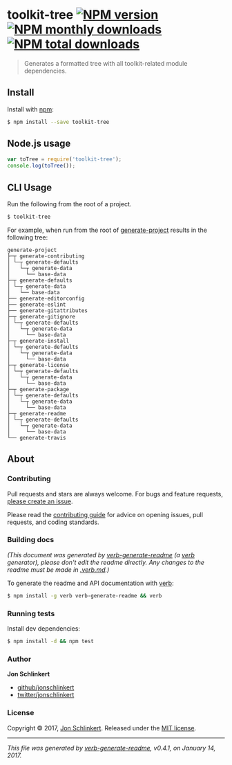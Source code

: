 # toolkit-tree [![NPM version](https://img.shields.io/npm/v/toolkit-tree.svg?style=flat)](https://www.npmjs.com/package/toolkit-tree) [![NPM monthly downloads](https://img.shields.io/npm/dm/toolkit-tree.svg?style=flat)](https://npmjs.org/package/toolkit-tree)  [![NPM total downloads](https://img.shields.io/npm/dt/toolkit-tree.svg?style=flat)](https://npmjs.org/package/toolkit-tree)

> Generates a formatted tree with all toolkit-related module dependencies.

## Install

Install with [npm](https://www.npmjs.com/):

```sh
$ npm install --save toolkit-tree
```

## Node.js usage

```js
var toTree = require('toolkit-tree');
console.log(toTree());
```

## CLI Usage

Run the following from the root of a project.

```sh
$ toolkit-tree
```

For example, when run from the root of [generate-project](https://github.com/generate/generate-project) results in the following tree:

```
generate-project
├─┬ generate-contributing
│ └─┬ generate-defaults
│   └─┬ generate-data
│     └── base-data
├─┬ generate-defaults
│ └─┬ generate-data
│   └── base-data
├── generate-editorconfig
├── generate-eslint
├── generate-gitattributes
├─┬ generate-gitignore
│ └─┬ generate-defaults
│   └─┬ generate-data
│     └── base-data
├─┬ generate-install
│ └─┬ generate-defaults
│   └─┬ generate-data
│     └── base-data
├─┬ generate-license
│ └─┬ generate-defaults
│   └─┬ generate-data
│     └── base-data
├─┬ generate-package
│ └─┬ generate-defaults
│   └─┬ generate-data
│     └── base-data
├─┬ generate-readme
│ └─┬ generate-defaults
│   └─┬ generate-data
│     └── base-data
└── generate-travis
```

## About

### Contributing

Pull requests and stars are always welcome. For bugs and feature requests, [please create an issue](../../issues/new).

Please read the [contributing guide](.github/contributing.md) for advice on opening issues, pull requests, and coding standards.

### Building docs

_(This document was generated by [verb-generate-readme](https://github.com/verbose/verb-generate-readme) (a [verb](https://github.com/verbose/verb) generator), please don't edit the readme directly. Any changes to the readme must be made in [.verb.md](.verb.md).)_

To generate the readme and API documentation with [verb](https://github.com/verbose/verb):

```sh
$ npm install -g verb verb-generate-readme && verb
```

### Running tests

Install dev dependencies:

```sh
$ npm install -d && npm test
```

### Author

**Jon Schlinkert**

* [github/jonschlinkert](https://github.com/jonschlinkert)
* [twitter/jonschlinkert](https://twitter.com/jonschlinkert)

### License

Copyright © 2017, [Jon Schlinkert](https://github.com/jonschlinkert).
Released under the [MIT license](LICENSE).

***

_This file was generated by [verb-generate-readme](https://github.com/verbose/verb-generate-readme), v0.4.1, on January 14, 2017._